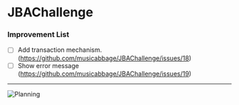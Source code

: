 # JBAChallenge


### Improvement List
- [ ] Add transaction mechanism. (https://github.com/musicabbage/JBAChallenge/issues/18)
- [ ] Show error message (https://github.com/musicabbage/JBAChallenge/issues/19)

---
![Planning](https://github.com/musicabbage/JBAChallenge/assets/8994570/171c43eb-bb79-4b67-ac2b-1f5d4c567aeb)
